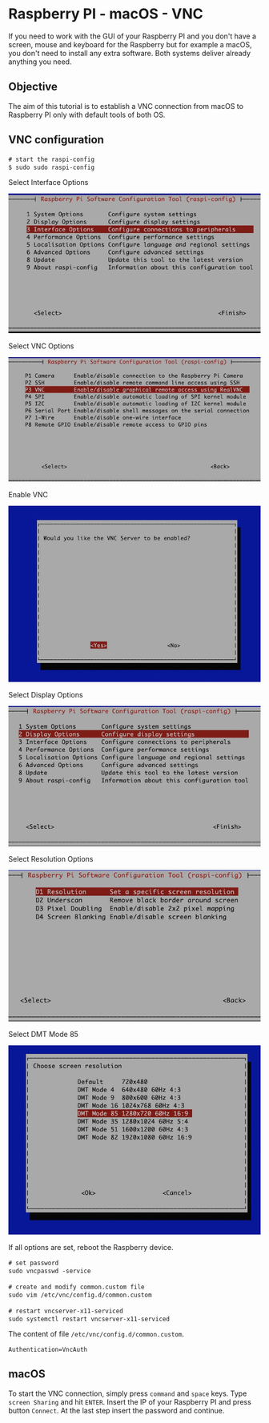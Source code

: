 # Raspberry PI - macOS - VNC

If you need to work with the GUI of your Raspberry PI and you don't have a screen, mouse and keyboard for the Raspberry but for example a macOS, you don't need to install any extra software. Both systems deliver already anything you need.

## Objective

The aim of this tutorial is to establish a VNC connection from macOS to Raspberry PI only with default tools of both OS.

## VNC configuration

```shell
# start the raspi-config
$ sudo sudo raspi-config
```

Select Interface Options

![Raspberry Interface Options](./01_interface_options.jpg)

Select VNC Options

![Raspberry VNC Options](./02_VNC_settings.jpg)

Enable VNC

![Raspberry enable VNC](./03_enable_VNC.jpg)

Select Display Options

![Raspberry Display Options](./04_display_options.jpg)

Select Resolution Options

![Raspberry Resolution Options](./05_resolution_options.jpg)

Select DMT Mode 85

![Raspberry DMT Mode 85](./06_dmt_mode_85.jpg)

If all options are set, reboot the Raspberry device.

```shell
# set password
sudo vncpasswd -service

# create and modify common.custom file
sudo vim /etc/vnc/config.d/common.custom

# restart vncserver-x11-serviced
sudo systemctl restart vncserver-x11-serviced
```

The content of file `/etc/vnc/config.d/common.custom`.

```
Authentication=VncAuth
```

## macOS

To start the VNC connection, simply press `command` and `space` keys. Type `screen Sharing` and hit `ENTER`. Insert the IP of your Raspberry PI and press button `Connect`. At the last step insert the password and continue.




